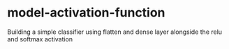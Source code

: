# model-activation-function
Building a simple classifier using flatten and dense layer alongside the relu and softmax activation

